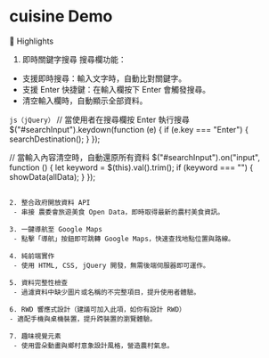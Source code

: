 # cuisine Demo

🌟 Highlights
1. 即時關鍵字搜尋 搜尋欄功能：   
  
  - 支援即時搜尋：輸入文字時，自動比對關鍵字。
  - 支援 Enter 快捷鍵：在輸入欄按下 Enter 會觸發搜尋。
  - 清空輸入欄時，自動顯示全部資料。
  
  ```js（jQuery）```
  // 當使用者在搜尋欄按 Enter 執行搜尋
  $("#searchInput").keydown(function (e) {
    if (e.key === "Enter") {
      searchDestination();
    }
  });
  
  // 當輸入內容清空時，自動還原所有資料
  $("#searchInput").on("input", function () {
    let keyword = $(this).val().trim();
    if (keyword === "") {
      showData(allData);
    }
  });
  `````````````

2. 整合政府開放資料 API
   - 串接 農委會旅遊美食 Open Data，即時取得最新的農村美食資訊。

3. 一鍵導航至 Google Maps
   - 點擊「導航」按鈕即可跳轉 Google Maps，快速查找地點位置與路線。

4. 純前端實作
   - 使用 HTML, CSS, jQuery 開發，無需後端伺服器即可運作。

5. 資料完整性檢查
   - 過濾資料中缺少圖片或名稱的不完整項目，提升使用者體驗。

6. RWD 響應式設計（建議可加入此項，如你有設計 RWD）
  - 適配手機與桌機裝置，提升跨裝置的瀏覽體驗。

7. 趣味視覺元素
   - 使用雲朵動畫與鄉村意象設計風格，營造農村氣息。
